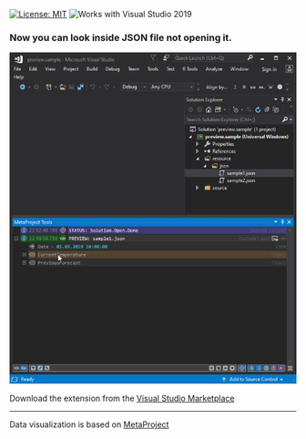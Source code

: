 [![License: MIT](https://img.shields.io/badge/License-MIT-green.svg)](LICENSE)
![Works with Visual Studio 2019](https://img.shields.io/static/v1.svg?label=VS&message=2019&color=5F2E96)

### Now you can look inside JSON file not opening it.

![Image](resource/video/Presentation1.gif)

Download the extension from the [Visual Studio Marketplace](https://marketplace.visualstudio.com/items?itemName=ViacheslavLozinskyi.Preview-JSON)
<hr>
Data visualization is based on <a href="https://marketplace.visualstudio.com/items?itemName=ViacheslavLozinskyi.MetaProject">MetaProject</a>
